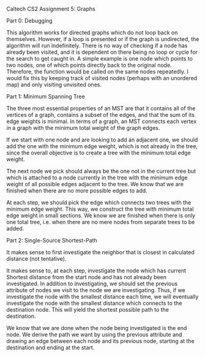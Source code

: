 Caltech CS2 Assignment 5: Graphs



Part 0: Debugging

This algorithm works for directed graphs which do not loop back on themselves.
However, if a loop is presented or if the graph is undirected, the algorithm
will run indefinitely. There is no way of checking if a node has already been
visited, and it is dependent on there being no loop or cycle for the search to
get caught in. A simple example is one node which points to two nodes, one of
which points directly back to the original node. Therefore, the function would
be called on the same nodes repeatedly. I would fix this by keeping track of
visited nodes (perhaps with an unordered map) and only visiting unvisited ones.


Part 1: Minimum Spanning Tree

The three most essential properties of an MST are that it contains all of the
vertices of a graph, contains a subset of the edges, and that the sum of its
edge weights is minimal. In terms of a graph, an MST connects each vertex in a
graph with the minimum total weight of the graph edges.

If we start with one node and are looking to add an adjacent one, we should add
the one with the minimum edge weight, which is not already in the tree, since the
overall objective is to create a tree with the minimum total edge weight.

The next node we pick should always be the one not in the current tree but which
is attached to a node currently in the tree with the minimum edge weight of all
possible edges adjacent to the tree. We know that we are finished when there
are no more possible edges to add.

At each step, we should pick the edge which connects two trees with the minimum
edge weight. This way, we construct the tree with minimum total edge weight in
small sections. We know we are finished when there is only one total tree, i.e.
when there are no mere nodes from separate trees to be added.


Part 2: Single-Source Shortest-Path

It makes sense to first investigate the neighbor that is closest in calculated
distance (not tentative).

It makes sense to, at each step, investigate the node which has current Shortest
distance from the start node and has not already been investigated. In addition
to investigating, we should set the previous attribute of nodes we visit to the
node we are investigating. Thus, if we investigate the node with the smallest
distance each time, we will eventually investigate the node with the smallest
distance which connects to the destination node. This will yield the shortest
possible path to the destination.

We know that we are done when the node being investigated is the end node. We
derive the path we want by using the previous attribute and drawing an edge
between each node and its previous node, starting at the destination and ending
at the start.
